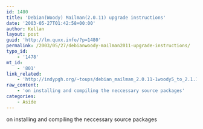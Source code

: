 ```yaml
---
id: 1480
title: 'Debian(Woody) Mailman(2.0.11) upgrade instructions'
date: '2003-05-27T01:42:58+00:00'
author: Kellan
layout: post
guid: 'http://lm.quxx.info/?p=1480'
permalink: /2003/05/27/debianwoody-mailman2011-upgrade-instructions/
typo_id:
    - '1478'
mt_id:
    - '801'
link_related:
    - 'http://indypgh.org/~toups/debian_mailman_2.0.11-1woody5_to_2.1.1-3_upgrade_notes.txt'
raw_content:
    - 'on installing and compiling the neccessary source packages'
categories:
    - Aside
---
```


on installing and compiling the neccessary source packages